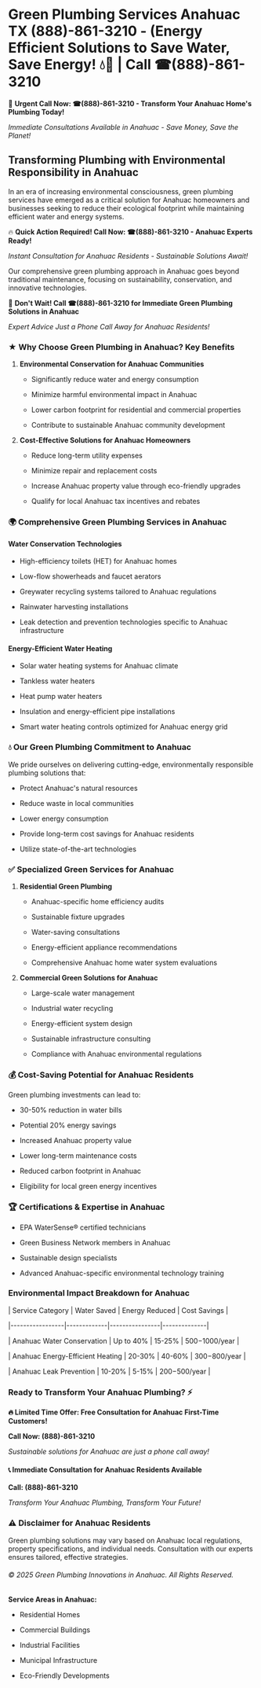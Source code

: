 # Green Plumbing Services Anahuac TX (888)-861-3210 - (Energy Efficient Solutions to Save Water, Save Energy! 💧🌿 | Call ☎(888)-861-3210

🚨 **Urgent Call Now: ☎(888)-861-3210 - Transform Your Anahuac Home's Plumbing Today!**
*Immediate Consultations Available in Anahuac - Save Money, Save the Planet!*

## Transforming Plumbing with Environmental Responsibility in Anahuac

In an era of increasing environmental consciousness, green plumbing services have emerged as a critical solution for Anahuac homeowners and businesses seeking to reduce their ecological footprint while maintaining efficient water and energy systems. 

🔥 **Quick Action Required! Call Now: ☎(888)-861-3210 - Anahuac Experts Ready!**
*Instant Consultation for Anahuac Residents - Sustainable Solutions Await!*

Our comprehensive green plumbing approach in Anahuac goes beyond traditional maintenance, focusing on sustainability, conservation, and innovative technologies.

🚨 **Don't Wait! Call ☎(888)-861-3210 for Immediate Green Plumbing Solutions in Anahuac**
*Expert Advice Just a Phone Call Away for Anahuac Residents!*

### ★ Why Choose Green Plumbing in Anahuac? Key Benefits

1. **Environmental Conservation for Anahuac Communities** 
   - Significantly reduce water and energy consumption
   - Minimize harmful environmental impact in Anahuac
   - Lower carbon footprint for residential and commercial properties
   - Contribute to sustainable Anahuac community development

2. **Cost-Effective Solutions for Anahuac Homeowners** 
   - Reduce long-term utility expenses
   - Minimize repair and replacement costs
   - Increase Anahuac property value through eco-friendly upgrades
   - Qualify for local Anahuac tax incentives and rebates

### 🌍 Comprehensive Green Plumbing Services in Anahuac

#### Water Conservation Technologies
- High-efficiency toilets (HET) for Anahuac homes
- Low-flow showerheads and faucet aerators
- Greywater recycling systems tailored to Anahuac regulations
- Rainwater harvesting installations
- Leak detection and prevention technologies specific to Anahuac infrastructure

#### Energy-Efficient Water Heating
- Solar water heating systems for Anahuac climate
- Tankless water heaters
- Heat pump water heaters
- Insulation and energy-efficient pipe installations
- Smart water heating controls optimized for Anahuac energy grid

### 💧 Our Green Plumbing Commitment to Anahuac

We pride ourselves on delivering cutting-edge, environmentally responsible plumbing solutions that:
- Protect Anahuac's natural resources
- Reduce waste in local communities
- Lower energy consumption
- Provide long-term cost savings for Anahuac residents
- Utilize state-of-the-art technologies

### ✅ Specialized Green Services for Anahuac

1. **Residential Green Plumbing**
   - Anahuac-specific home efficiency audits
   - Sustainable fixture upgrades
   - Water-saving consultations
   - Energy-efficient appliance recommendations
   - Comprehensive Anahuac home water system evaluations

2. **Commercial Green Solutions for Anahuac**
   - Large-scale water management
   - Industrial water recycling
   - Energy-efficient system design
   - Sustainable infrastructure consulting
   - Compliance with Anahuac environmental regulations

### 💰 Cost-Saving Potential for Anahuac Residents

Green plumbing investments can lead to:
- 30-50% reduction in water bills
- Potential 20% energy savings
- Increased Anahuac property value
- Lower long-term maintenance costs
- Reduced carbon footprint in Anahuac
- Eligibility for local green energy incentives

### 🏆 Certifications & Expertise in Anahuac

- EPA WaterSense® certified technicians
- Green Business Network members in Anahuac
- Sustainable design specialists
- Advanced Anahuac-specific environmental technology training

### Environmental Impact Breakdown for Anahuac

| Service Category | Water Saved | Energy Reduced | Cost Savings |
|-----------------|-------------|----------------|--------------|
| Anahuac Water Conservation | Up to 40% | 15-25% | $500-$1000/year |
| Anahuac Energy-Efficient Heating | 20-30% | 40-60% | $300-$800/year |
| Anahuac Leak Prevention | 10-20% | 5-15% | $200-$500/year |

### Ready to Transform Your Anahuac Plumbing? ⚡

**🔥 Limited Time Offer: Free Consultation for Anahuac First-Time Customers!**

**Call Now: (888)-861-3210**
*Sustainable solutions for Anahuac are just a phone call away!*

#### 📞 Immediate Consultation for Anahuac Residents Available

**Call: (888)-861-3210**
*Transform Your Anahuac Plumbing, Transform Your Future!*

### ⚠️ Disclaimer for Anahuac Residents

Green plumbing solutions may vary based on Anahuac local regulations, property specifications, and individual needs. Consultation with our experts ensures tailored, effective strategies.

###### © 2025 Green Plumbing Innovations in Anahuac. All Rights Reserved.

**Service Areas in Anahuac:** 
- Residential Homes
- Commercial Buildings
- Industrial Facilities
- Municipal Infrastructure
- Eco-Friendly Developments